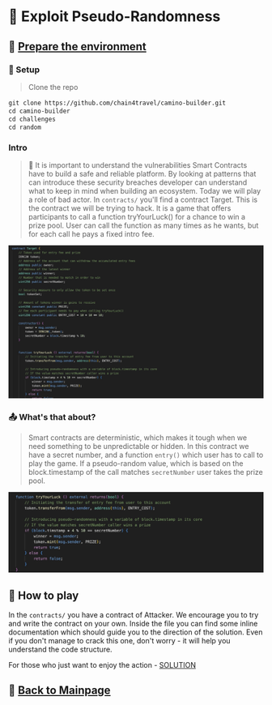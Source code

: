 # 💎 Exploit Pseudo-Randomness

## 🏁 [Prepare the environment](https://github.com/chain4travel/camino-builder/setup)


### 🌌 Setup

> Clone the repo 

```
git clone https://github.com/chain4travel/camino-builder.git
cd camino-builder
cd challenges
cd random
```

### Intro

> 🔧 It is important to understand the vulnerabilities Smart Contracts have to build a safe and reliable platform. By looking at patterns that can introduce these security breaches developer can understand what to keep in mind when building an ecosystem. Today we will play a role of bad actor. In `contracts/` you'll find a contract Target. This is the contract we will be trying to hack. It is a game that offers participants to call a function tryYourLuck() for a chance to win a prize pool. User can call the function as many times as he wants, but for each call he pays a fixed intro fee. 

![image](https://github.com/juuroudojo/toolsReal/blob/main/images/Image%2001.09.2023%20at%2015.59.jpeg)

### 📤 What's that about?

> Smart contracts are deterministic, which makes it tough when we need something to be unpredictable or hidden. In this contract we have a secret number, and a function `entry()` which user has to call to play the game. If a pseudo-random value, which is based on the block.timestamp of the call matches `secretNumber` user takes the prize pool.

![image](https://github.com/juuroudojo/toolsReal/blob/main/images/Image%2007.09.2023%20at%2000.40.jpeg)

## 🔋 How to play

In the `contracts/` you have a contract of Attacker. We encourage you to try and write the contract on your own. Inside the file you can find some inline documentation which should guide you to the direction of the solution. Even if you don't manage to crack this one, don't worry - it will help you understand the code structure.


For those who just want to enjoy the action - [SOLUTION]((https://github.com/chain4travel/camino-builder/challenges/solutions/random))



## 🎑 [Back to Mainpage](https://github.com/chain4travel/camino-builder)